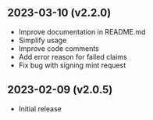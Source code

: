 2023-03-10 (v2.2.0)
-------------------

- Improve documentation in README.md
- Simplify usage
- Improve code comments
- Add error reason for failed claims
- Fix bug with signing mint request

2023-02-09 (v2.0.5)
-------------------

- Initial release